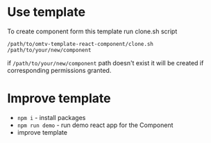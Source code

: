 # Use template
To create component form this template run clone.sh script
```
/path/to/omtv-template-react-component/clone.sh /path/to/your/new/component
```

if `/path/to/your/new/component` path doesn't exist it will be created if
corresponding permissions granted.

# Improve template
- `npm i` - install packages
- `npm run demo` - run demo react app for the Component
- improve template
